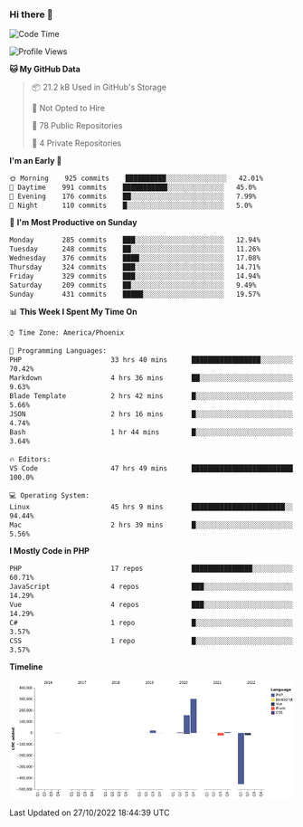 ### Hi there 👋

<!--START_SECTION:waka-->
![Code Time](http://img.shields.io/badge/Code%20Time-7%2C766%20hrs%2047%20mins-blue)

![Profile Views](http://img.shields.io/badge/Profile%20Views-0-blue)

**🐱 My GitHub Data** 

> 📦 21.2 kB Used in GitHub's Storage 
 > 
> 🚫 Not Opted to Hire
 > 
> 📜 78 Public Repositories 
 > 
> 🔑 4 Private Repositories  
 > 
**I'm an Early 🐤** 

```text
🌞 Morning    925 commits    ██████████░░░░░░░░░░░░░░░   42.01% 
🌆 Daytime    991 commits    ███████████░░░░░░░░░░░░░░   45.0% 
🌃 Evening    176 commits    ██░░░░░░░░░░░░░░░░░░░░░░░   7.99% 
🌙 Night      110 commits    █░░░░░░░░░░░░░░░░░░░░░░░░   5.0%

```
📅 **I'm Most Productive on Sunday** 

```text
Monday       285 commits    ███░░░░░░░░░░░░░░░░░░░░░░   12.94% 
Tuesday      248 commits    ██░░░░░░░░░░░░░░░░░░░░░░░   11.26% 
Wednesday    376 commits    ████░░░░░░░░░░░░░░░░░░░░░   17.08% 
Thursday     324 commits    ███░░░░░░░░░░░░░░░░░░░░░░   14.71% 
Friday       329 commits    ███░░░░░░░░░░░░░░░░░░░░░░   14.94% 
Saturday     209 commits    ██░░░░░░░░░░░░░░░░░░░░░░░   9.49% 
Sunday       431 commits    █████░░░░░░░░░░░░░░░░░░░░   19.57%

```


📊 **This Week I Spent My Time On** 

```text
⌚︎ Time Zone: America/Phoenix

💬 Programming Languages: 
PHP                      33 hrs 40 mins      █████████████████░░░░░░░░   70.42% 
Markdown                 4 hrs 36 mins       ██░░░░░░░░░░░░░░░░░░░░░░░   9.63% 
Blade Template           2 hrs 42 mins       █░░░░░░░░░░░░░░░░░░░░░░░░   5.66% 
JSON                     2 hrs 16 mins       █░░░░░░░░░░░░░░░░░░░░░░░░   4.74% 
Bash                     1 hr 44 mins        █░░░░░░░░░░░░░░░░░░░░░░░░   3.64%

🔥 Editors: 
VS Code                  47 hrs 49 mins      █████████████████████████   100.0%

💻 Operating System: 
Linux                    45 hrs 9 mins       ███████████████████████░░   94.44% 
Mac                      2 hrs 39 mins       █░░░░░░░░░░░░░░░░░░░░░░░░   5.56%

```

**I Mostly Code in PHP** 

```text
PHP                      17 repos            ███████████████░░░░░░░░░░   60.71% 
JavaScript               4 repos             ███░░░░░░░░░░░░░░░░░░░░░░   14.29% 
Vue                      4 repos             ███░░░░░░░░░░░░░░░░░░░░░░   14.29% 
C#                       1 repo              █░░░░░░░░░░░░░░░░░░░░░░░░   3.57% 
CSS                      1 repo              █░░░░░░░░░░░░░░░░░░░░░░░░   3.57%

```


**Timeline**

![Chart not found](https://raw.githubusercontent.com/mikebronner/mikebronner/master/charts/bar_graph.png) 


 Last Updated on 27/10/2022 18:44:39 UTC
<!--END_SECTION:waka-->

<!--
**mikebronner/mikebronner** is a ✨ _special_ ✨ repository because its `README.md` (this file) appears on your GitHub profile.

Here are some ideas to get you started:

- 🔭 I’m currently working on ...
- 🌱 I’m currently learning ...
- 👯 I’m looking to collaborate on ...
- 🤔 I’m looking for help with ...
- 💬 Ask me about ...
- 📫 How to reach me: ...
- 😄 Pronouns: ...
- ⚡ Fun fact: ...
-->

